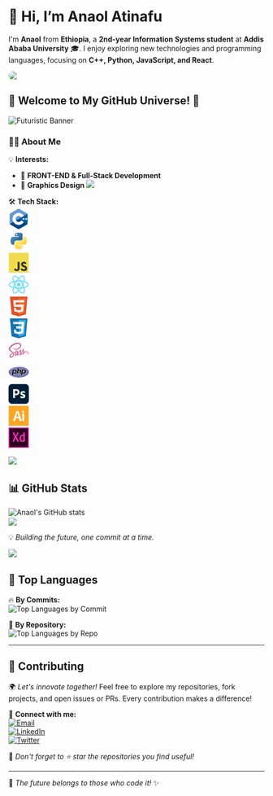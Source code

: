 # 👋 Hi, I’m Anaol Atinafu  

I'm **Anaol** from **Ethiopia**, a **2nd-year Information Systems student** at **Addis Ababa University** 🎓. I enjoy exploring new technologies and programming languages, focusing on **C++, Python, JavaScript, and React**.

<a target="_blank" rel="noopener noreferrer nofollow" href="https://user-images.githubusercontent.com/73097560/115834477-dbab4500-a447-11eb-908a-139a6edaec5c.gif">
  <img src="https://user-images.githubusercontent.com/73097560/115834477-dbab4500-a447-11eb-908a-139a6edaec5c.gif" style="max-width: 100%; height: auto; display: block; border-radius: 10px;">
</a>


## 🚀 Welcome to My GitHub Universe! 🌌

![Futuristic Banner](https://images.unsplash.com/photo-1561484512-bc27fd156d95)

### 👨‍💻 About Me  

💡 **Interests:**  
- 🔧 **FRONT-END & Full-Stack Development**  
- 🔐 **Graphics Design**
  <a target="_blank" rel="noopener noreferrer nofollow" href="https://user-images.githubusercontent.com/73097560/115834477-dbab4500-a447-11eb-908a-139a6edaec5c.gif" data-target="animated-image.originalLink"><img src="https://user-images.githubusercontent.com/73097560/115834477-dbab4500-a447-11eb-908a-139a6edaec5c.gif" style="max-width: 100%; display: inline-block;" data-target="animated-image.originalImage"></a>

🛠 **Tech Stack:**  
<img src="https://raw.githubusercontent.com/devicons/devicon/master/icons/cplusplus/cplusplus-original.svg" alt="C++" width="40" height="40"/>  
<img src="https://raw.githubusercontent.com/devicons/devicon/master/icons/python/python-original.svg" alt="Python" width="40" height="40"/>  
<img src="https://raw.githubusercontent.com/devicons/devicon/master/icons/javascript/javascript-original.svg" alt="JavaScript" width="40" height="40"/>  
<img src="https://raw.githubusercontent.com/devicons/devicon/master/icons/react/react-original.svg" alt="React" width="40" height="40"/>  
<img src="https://raw.githubusercontent.com/devicons/devicon/master/icons/html5/html5-original.svg" alt="HTML5" width="40" height="40"/>  
<img src="https://raw.githubusercontent.com/devicons/devicon/master/icons/css3/css3-original.svg" alt="CSS3" width="40" height="40"/>  
<img src="https://raw.githubusercontent.com/devicons/devicon/master/icons/sass/sass-original.svg" alt="SASS" width="40" height="40"/>  
<img src="https://raw.githubusercontent.com/devicons/devicon/master/icons/php/php-original.svg" alt="PHP" width="40" height="40"/>  
<img src="https://raw.githubusercontent.com/devicons/devicon/master/icons/photoshop/photoshop-plain.svg" alt="Adobe Photoshop" width="40" height="40"/>  
<img src="https://raw.githubusercontent.com/devicons/devicon/master/icons/illustrator/illustrator-plain.svg" alt="Adobe Illustrator" width="40" height="40"/>  
<img src="https://raw.githubusercontent.com/teamedwardforever/Readme-Generator/71f25dd8b98329b168142a6b782a107b75eab178/svg/Skills/Software/adobe-xd.svg" alt="Adobe-Xd" width="40" height="40" style="max-width: 100%;">  


<a target="_blank" rel="noopener noreferrer nofollow" href="https://user-images.githubusercontent.com/73097560/115834477-dbab4500-a447-11eb-908a-139a6edaec5c.gif" data-target="animated-image.originalLink"><img src="https://user-images.githubusercontent.com/73097560/115834477-dbab4500-a447-11eb-908a-139a6edaec5c.gif" style="max-width: 100%; display: inline-block;" data-target="animated-image.originalImage"></a>
## 📊 GitHub Stats  

![Anaol's GitHub stats](https://github-readme-stats.vercel.app/api?username=anaol216&show_icons=true&theme=radical)  
<img align="center" src="https://github-profile-summary-cards.vercel.app/api/cards/profile-details?username=anaol216&theme=2077" height="180em">


💡 _Building the future, one commit at a time._  

<a target="_blank" rel="noopener noreferrer nofollow" href="https://user-images.githubusercontent.com/73097560/115834477-dbab4500-a447-11eb-908a-139a6edaec5c.gif" data-target="animated-image.originalLink"><img src="https://user-images.githubusercontent.com/73097560/115834477-dbab4500-a447-11eb-908a-139a6edaec5c.gif" style="max-width: 100%; display: inline-block;" data-target="animated-image.originalImage"></a>


## 🚀 Top Languages  

🔥 **By Commits:**  
![Top Languages by Commit](https://github-readme-stats.vercel.app/api/top-langs/?username=anaol216&langs_count=8&layout=compact&theme=radical)  

🌟 **By Repository:**  
![Top Languages by Repo](https://github-profile-summary-cards.vercel.app/api/cards/repos-per-language?username=anaol216&theme=solarized_dark)  

---

## 🤝 Contributing  

🌍 _Let's innovate together!_ Feel free to explore my repositories, fork projects, and open issues or PRs. Every contribution makes a difference!  

📩 **Connect with me:**  
[![Email](https://img.shields.io/badge/Email-D14836?style=for-the-badge&logo=gmail&logoColor=white)](mailto:your.email@example.com)  
[![LinkedIn](https://img.shields.io/badge/LinkedIn-0077B5?style=for-the-badge&logo=linkedin&logoColor=white)](https://www.linkedin.com/in/yourprofile)  
[![Twitter](https://img.shields.io/badge/Twitter-1DA1F2?style=for-the-badge&logo=twitter&logoColor=white)](https://twitter.com/yourhandle)  

🌟 _Don't forget to ⭐ star the repositories you find useful!_  

---

🚀 _The future belongs to those who code it!_ ✨

